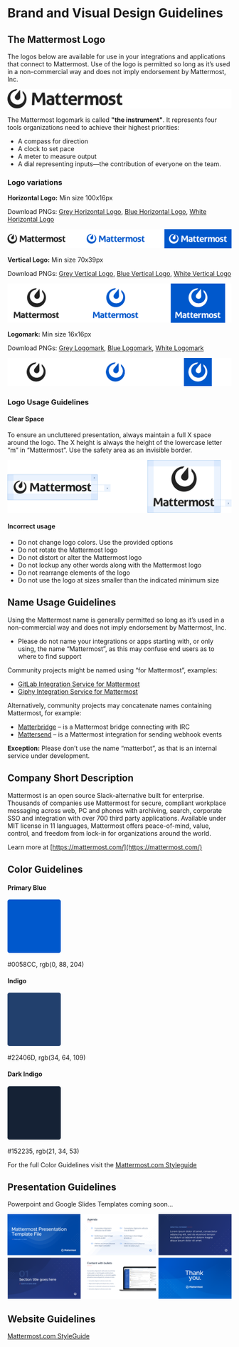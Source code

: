 # Brand and Visual Design Guidelines

## The Mattermost Logo
The logos below are available for use in your integrations and applications that connect to Mattermost. Use of the logo is permitted so long as it’s used in a non-commercial way and does not imply endorsement by Mattermost, Inc.

![](/.gitbook/assets/brand-and-visual-design-guidelines-logo-intro.png)

The Mattermost logomark is called **"the instrument"**. It represents four tools organizations need to achieve their highest priorities:
- A compass for direction
- A clock to set pace
- A meter to measure output
- A dial representing inputs—the contribution of everyone on the team.

### Logo variations
**Horizontal Logo:** Min size 100x16px

Download PNGs: [Grey Horizontal Logo](https://github.com/mattermost/mattermost-handbook/raw/3b54c2cd1f823d1ea012ce45d1baa61fb4fbedbc/.gitbook/assets/branding/logo-downloads/mattermost-logo-horizontal-grey.png), [Blue Horizontal Logo](https://github.com/mattermost/mattermost-handbook/raw/3b54c2cd1f823d1ea012ce45d1baa61fb4fbedbc/.gitbook/assets/branding/logo-downloads/mattermost-logo-horizontal-blue.png), [White Horizontal Logo](https://github.com/mattermost/mattermost-handbook/raw/3b54c2cd1f823d1ea012ce45d1baa61fb4fbedbc/.gitbook/assets/branding/logo-downloads/mattermost-logo-horizontal-white.png)

![](/.gitbook/assets/brand-and-visual-design-guidelines-logos-horizontal.png)
  
**Vertical Logo:** Min size 70x39px

Download PNGs: [Grey Vertical Logo](https://github.com/mattermost/mattermost-handbook/raw/3b54c2cd1f823d1ea012ce45d1baa61fb4fbedbc/.gitbook/assets/branding/logo-downloads/mattermost-logo-vertical-grey.png), [Blue Vertical Logo](https://github.com/mattermost/mattermost-handbook/raw/3b54c2cd1f823d1ea012ce45d1baa61fb4fbedbc/.gitbook/assets/branding/logo-downloads/mattermost-logo-vertical-blue.png), [White Vertical Logo](https://github.com/mattermost/mattermost-handbook/raw/3b54c2cd1f823d1ea012ce45d1baa61fb4fbedbc/.gitbook/assets/branding/logo-downloads/mattermost-logo-vertical-white.png)

![](/.gitbook/assets/brand-and-visual-design-guidelines-logos-vertical.png)

**Logomark:** Min size 16x16px

Download PNGs: [Grey Logomark](https://github.com/mattermost/mattermost-handbook/raw/3b54c2cd1f823d1ea012ce45d1baa61fb4fbedbc/.gitbook/assets/branding/logo-downloads/mattermost-logomark-grey.png), [Blue Logomark](https://github.com/mattermost/mattermost-handbook/raw/3b54c2cd1f823d1ea012ce45d1baa61fb4fbedbc/.gitbook/assets/branding/logo-downloads/mattermost-logomark-blue.png), [White Logomark](https://github.com/mattermost/mattermost-handbook/raw/3b54c2cd1f823d1ea012ce45d1baa61fb4fbedbc/.gitbook/assets/branding/logo-downloads/mattermost-logomark-white.png)

![](/.gitbook/assets/brand-and-visual-design-guidelines-logos-logomarks.png)

### Logo Usage Guidelines
#### Clear Space
To ensure an uncluttered presentation, always maintain a full X space around the logo. The X height is always the height of the lowercase letter “m” in “Mattermost”. Use the safety area as an invisible border.

![](/.gitbook/assets/brand-and-visual-design-guidelines-logos-clearspace.png)

#### Incorrect usage
- Do not change logo colors. Use the provided options
- Do not rotate the Mattermost logo
- Do not distort or alter the Mattermost logo
- Do not lockup any other words along with the Mattermost logo
- Do not rearrange elements of the logo
- Do not use the logo at sizes smaller than the indicated minimum size

## Name Usage Guidelines
Using the Mattermost name is generally permitted so long as it’s used in a non-commercial way and does not imply endorsement by Mattermost, Inc.
- Please do not name your integrations or apps starting with, or only using, the name “Mattermost”, as this may confuse end users as to where to find support

Community projects might be named using “for Mattermost”, examples:
  - [GitLab Integration Service for Mattermost](https://github.com/mattermost/mattermost-integration-gitlab)
  - [Giphy Integration Service for Mattermost](https://github.com/mattermost/mattermost-integration-giphy)

Alternatively, community projects may concatenate names containing Mattermost, for example:
- [Matterbridge](https://github.com/42wim/matterbridge) – is a Mattermost bridge connecting with IRC
- [Mattersend](https://github.com/mtorromeo/mattersend) – is a Mattermost integration for sending webhook events

**Exception:** Please don’t use the name “matterbot”, as that is an internal service under development.

## Company Short Description
Mattermost is an open source Slack-alternative built for enterprise. Thousands of companies use Mattermost for secure, compliant workplace messaging across web, PC and phones with archiving, search, corporate SSO and integration with over 700 third party applications. Available under MIT license in 11 languages, Mattermost offers peace-of-mind, value, control, and freedom from lock-in for organizations around the world.

Learn more at [https://mattermost.com/](https://mattermost.com/)

## Color Guidelines
#### Primary Blue

![](/.gitbook/assets/branding/swatch-blue.png)

#0058CC, 
rgb(0, 88, 204)

#### Indigo

![](/.gitbook/assets/branding/swatch-indigo.png)

#22406D, 
rgb(34, 64, 109)

#### Dark Indigo

![](/.gitbook/assets/branding/swatch-indigo-dark.png)

#152235, 
rgb(21, 34, 53)

For the full Color Guidelines visit the [Mattermost.com Styleguide](https://mattermost.wayfx.com/0ddc9bpne/p/44c8eb-colors)

## Presentation Guidelines
Powerpoint and Google Slides Templates coming soon…

![](/.gitbook/assets/brand-and-visual-design-guidelines-presentation-sample-slides.png)

## Website Guidelines
[Mattermost.com StyleGuide](https://mattermost.wayfx.com/0ddc9bpne/p/07a9e9-misc)
